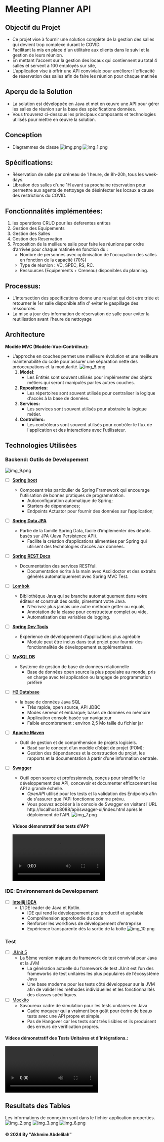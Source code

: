 # Meeting Planner API

## Objectif du Projet

- Ce projet vise à fournir une solution complète de la gestion des salles qui devient trop complexe durant le COVID.
- Facilitant la mis en place d'un utilitaire aux clients dans le suivi et la gestion de leurs réunion.
- En mettant l'accent sur la gestion des locaux qui contiennent au total 4 salles et servent à 100 employés sur site,
- L'application vise à offrir une API conviviale pour améliorer l'efficacité de réservation des salles afin de faire les
  réunion pour chaque matinée

## Aperçu de la Solution

- La solution est développée en Java et met en œuvre une API pour gérer les salles de réunion sur la base des
  spécifications données.
- Vous trouverez ci-dessous les principaux composants et technologies utilisés pour mettre en œuvre la solution.

## Conception

- Diagrammes de classe
  ![img.png](img.png)
  ![img_1.png](img_1.png)

## Spécifications:

- Réservation de salle par créneau de 1 heure, de 8h-20h, tous les week-days.
- Libration des salles d'une 1H avant sa prochaine réservation pour permettre aux agents de nettoyage de désinfecter les
  locaux a cause des restrictions du COVID.

## Fonctionnalités implémentées:

1. les operations CRUD pour les deferentes entites
2. Gestion des Equipements
3. Gestion des Salles
3. Gestion des Reservation
4. Proposition de la meilleure salle pour faire les réunions par ordre d’arrivée pour chaque matinée en fonction du :
    - Nombre de personnes avec optimisation de l'occupation des salles en fonction de la capacité (70%)
    - Type de réunion : VC, SPEC, RS, RC.
    - Ressources (Equipements + Creneau) disponibles du planning.

## Processus:

- L'intersection des specifications donne une resultat qui doit etre triée et retourner le 1er salle disponible afin d'
  eviter le gaspillage des ressources.
- La mise a jour des information de réservation de salle pour eviter la reutilisation avant l'heure de nettoyage

## Architecture

**Modèle MVC (Modèle-Vue-Contrôleur):**

- L’approche en couches permet une meilleure évolution et une meilleure maintenabilité du code pour assurer une
  séparation nette des préoccupations et la modularité.
  ![img_8.png](img_8.png)
    1. **Model:**
        - Les Entités sont souvent utilisés pour implémenter des objets métiers qui seront manipulés par les autres
          couches.
    2. **Repositories:**
        - Les répertoires sont souvent utilisés pour centraliser la logique d'accès à la base de données.
    3. **Services:**
        - Les services sont souvent utilisés pour abstraire la logique métier.
    4. **Controllers:**
        - Les contrôleurs sont souvent utilisés pour contrôler le flux de l'application et des interactions avec
          l’utilisateur.

## Technologies Utilisées

### Backend: Outils de Developement

![img_9.png](img_9.png)

- [ ] **[Spring boot](https://spring.io/projects/spring-boot)**
    - Composant très particulier de Spring Framework qui encourage l'utilisation de bonnes pratiques de programmation.
        - Autoconfiguration automatique de Spring;
        - Starters de dépendances;
        - Endpoints Actuator pour fournir des données sur l’application;

- [ ] **[Spring Data JPA](https://spring.io/projects/spring-data-jpa/)**
    - Partie de la famille Spring Data, facile d’implémenter des dépôts basés sur JPA (Java Persistence API).
        - Facilite la création d’applications alimentées par Spring qui utilisent des technologies d’accès aux données.

- [ ] **[Spring REST Docs](https://spring.io/projects/spring-restdocs)**
    - Documentation des services RESTful.
        - Documentation écrite à la main avec Asciidoctor et des extraits générés automatiquement avec Spring MVC Test.

- [ ] **[Lombok](https://projectlombok.org/)**
    - Bibliothèque Java qui se branche automatiquement dans votre éditeur et construit des outils, pimentant votre Java.
       - N’écrivez plus jamais une autre méthode getter ou equals, 
       - Annotation de la classe pour constructeur complet ou vide, 
       - Automatisation des variables de logging.

- [ ] **[Spring Dev Tools](https://docs.spring.io/spring-boot/reference/using/devtools.html)**
    - Expérience de développement d’applications plus agréable
        - Module peut être inclus dans tout projet pour fournir des fonctionnalités de développement supplémentaires.

- [ ] **[MySQL DB](https://www.mysql.com/)**
    - Système de gestion de base de données relationnelle
        - Base de données open source la plus populaire au monde, pris en charge avec tel application ou langage de
          programmation préféré
      
- [ ] **[H2 Database](https://h2database.com/)**
    - la base de données Java SQL
        - Très rapide, open source, API JDBC 
        - Modes serveur et embarqué; bases de données en mémoire 
        - Application console basée sur navigateur 
        - Faible encombrement : environ 2,5 Mo taille du fichier jar
      
- [ ] **[Apache Maven](https://maven.apache.org/)**
  - Outil de gestion et de compréhension de projets logiciels.
    - Basé sur le concept d’un modèle d’objet de projet (POM);
    - Gestion des dépendances et la construction du projet, les rapports et la documentation à partir d’une information centrale.

- [ ] **[Swagger](https://swagger.io/)**
    - Outil open source et professionnels, conçus pour simplifier le développement des API, concevoir et documenter
      efficacement les API à grande échelle.
        - *OpenAPI* utilisé pour les tests et la validation des Endpoints afin de s'assurer que l'API fonctionne comme
          prévu.
        - Vous pouvez accéder à la console de Swagger en visitant l'URL http://localhost:8088/api/swagger-ui/index.html après le déploiement de l'API.
          ![img_7.png](img_7.png)

  #### **Videos démonstratif des tests d'API:**
  ![Demo APIs](Demo%20APIs.mp4)

### IDE: Environnement de Developement

- [ ] **[Intellij IDEA](https://www.jetbrains.com/idea/)**
    - L’IDE leader de Java et Kotlin.
        - IDE qui rend le développement plus productif et agréable
        - Compréhension approfondie du code
        - Renforcer les workflows de développement d’entreprise
        - Expérience transparente dès la sortie de la boîte
          ![img_10.png](img_10.png)

### Test

- [ ] [JUnit 5](http://junit.org/junit5/)
    - La 5ème version majeure du framework de test convivial pour Java et la JVM
        - La génération actuelle du framework de test JUnit est l’un des frameworks de test unitaires les plus
          populaires de l’écosystème Java
        - Une base moderne pour les tests côté développeur sur la JVM afin de valider les méthodes individuelles et les
          fonctionnalités des classes spécifiques.
- [ ] [Mockito](https://site.mockito.org/)
    - Savoureux cadre de simulation pour les tests unitaires en Java
        - Cadre moqueur qui a vraiment bon goût pour écrire de beaux tests avec une API propre et simple.
        - Pas de Hangover car les tests sont très lisibles et ils produisent des erreurs de vérification propres.

#### **Videos démonstratif des Tests Unitaires et d’Intégrations.:**

![Demo Tests](Demo%20Tests.mp4)

## Resultats des Tables
Les informations de connexion sont dans le fichier application.properties.
![img_2.png](img_2.png)
![img_3.png](img_3.png)
![img_6.png](img_6.png)

#### © 2024 By "Akhmim Abdelilah"
